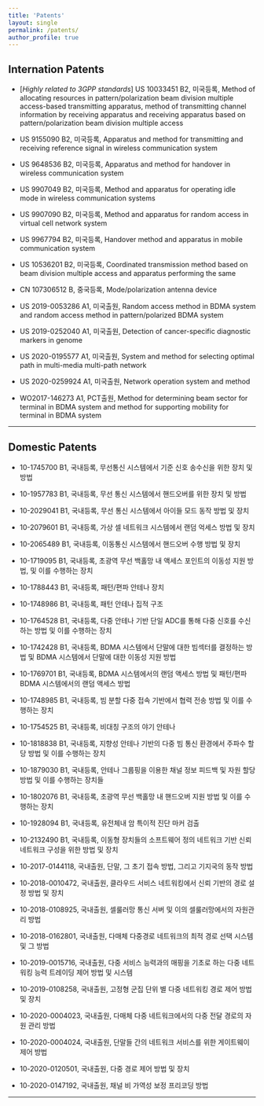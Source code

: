 ```yaml
---
title: 'Patents'
layout: single
permalink: /patents/
author_profile: true
---
```



## Internation Patents

- [*Highly related to 3GPP standards*] US 10033451 B2, 미국등록, Method of allocating resources in pattern/polarization beam division multiple access-based transmitting apparatus, method of transmitting channel information by receiving apparatus and receiving apparatus based on pattern/polarization beam division multiple access

- US 9155090 B2, 미국등록, Apparatus and method for transmitting and receiving reference signal in wireless communication system

- US 9648536 B2, 미국등록, Apparatus and method for handover in wireless communication system

- US 9907049 B2, 미국등록, Method and apparatus for operating idle mode in wireless communication systems

- US 9907090 B2, 미국등록, Method and apparatus for random access in virtual cell network system

- US 9967794 B2, 미국등록, Handover method and apparatus in mobile communication system

- US 10536201 B2, 미국등록, Coordinated transmission method based on beam division multiple access and apparatus performing the same

- CN 107306512 B, 중국등록, Mode/polarization antenna device

- US 2019-0053286 A1, 미국출원, Random access method in BDMA system and random access method in pattern/polarized BDMA system

- US 2019-0252040 A1, 미국출원, Detection of cancer-specific diagnostic markers in genome

- US 2020-0195577 A1, 미국출원, System and method for selecting optimal path in multi-media multi-path network

- US 2020-0259924 A1, 미국출원, Network operation system and method

- WO2017-146273 A1, PCT출원, Method for determining beam sector for terminal in BDMA system and method for supporting mobility for terminal in BDMA system

---

## Domestic Patents

- 10-1745700 B1, 국내등록, 무선통신 시스템에서 기준 신호 송수신을 위한 장치 및 방법

- 10-1957783 B1, 국내등록, 무선 통신 시스템에서 핸드오버를 위한 장치 및 방법

- 10-2029041 B1, 국내등록, 무선 통신 시스템에서 아이들 모드 동작 방법 및 장치

- 10-2079601 B1, 국내등록, 가상 셀 네트워크 시스템에서 랜덤 억세스 방법 및 장치

- 10-2065489 B1, 국내등록, 이동통신 시스템에서 핸드오버 수행 방법 및 장치

- 10-1719095 B1, 국내등록, 초광역 무선 백홀망 내 액세스 포인트의 이동성 지원 방법, 및 이를 수행하는 장치

- 10-1788443 B1, 국내등록, 패턴/편파 안테나 장치

- 10-1748986 B1, 국내등록, 패턴 안테나 집적 구조

- 10-1764528 B1, 국내등록, 다중 안테나 기반 단일 ADC를 통해 다중 신호를 수신하는 방법 및 이를 수행하는 장치

- 10-1742428 B1, 국내등록, BDMA 시스템에서 단말에 대한 빔섹터를 결정하는 방법 및 BDMA 시스템에서 단말에 대한 이동성 지원 방법

- 10-1769701 B1, 국내등록, BDMA 시스템에서의 랜덤 액세스 방법 및 패턴/편파 BDMA 시스템에서의 랜덤 액세스 방법

- 10-1748985 B1, 국내등록, 빔 분할 다중 접속 기반에서 협력 전송 방법 및 이를 수행하는 장치

- 10-1754525 B1, 국내등록, 비대칭 구조의 야기 안테나

- 10-1818838 B1, 국내등록, 지향성 안테나 기반의 다중 빔 통신 환경에서 주파수 할당 방법 및 이를 수행하는 장치

- 10-1879030 B1, 국내등록, 안테나 그룹핑을 이용한 채널 정보 피드백 및 자원 할당 방법 및 이를 수행하는 장치들

- 10-1802076 B1, 국내등록, 초광역 무선 백홀망 내 핸드오버 지원 방법 및 이를 수행하는 장치

- 10-1928094 B1, 국내등록, 유전체내 암 특이적 진단 마커 검출

- 10-2132490 B1, 국내등록, 이동형 장치들의 소프트웨어 정의 네트워크 기반 신뢰 네트워크 구성을 위한 방법 및 장치

- 10-2017-0144118, 국내출원, 단말, 그 초기 접속 방법, 그리고 기지국의 동작 방법

- 10-2018-0010472, 국내출원, 클라우드 서비스 네트워킹에서 신뢰 기반의 경로 설정 방법 및 장치

- 10-2018-0108925, 국내출원, 셀룰러망 통신 서버 및 이의 셀룰러망에서의 자원관리 방법

- 10-2018-0162801, 국내출원, 다매체 다중경로 네트워크의 최적 경로 선택 시스템 및 그 방법

- 10-2019-0015716, 국내출원, 다중 서비스 능력과의 매핑을 기초로 하는 다중 네트워킹 능력 트레이딩 제어 방법 및 시스템

- 10-2019-0108258, 국내출원, 고정형 군집 단위 별 다중 네트워킹 경로 제어 방법 및 장치

- 10-2020-0004023, 국내출원, 다매체 다중 네트워크에서의 다중 전달 경로의 자원 관리 방법

- 10-2020-0004024, 국내출원, 단말들 간의 네트워크 서비스를 위한 게이트웨이 제어 방법

- 10-2020-0120501, 국내출원, 다중 경로 제어 방법 및 장치

- 10-2020-0147192, 국내출원, 채널 비 가역성 보정 프리코딩 방법

---
